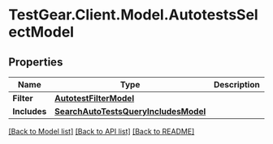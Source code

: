 # TestGear.Client.Model.AutotestsSelectModel

## Properties

Name | Type | Description | Notes
------------ | ------------- | ------------- | -------------
**Filter** | [**AutotestFilterModel**](AutotestFilterModel.md) |  | [optional] 
**Includes** | [**SearchAutoTestsQueryIncludesModel**](SearchAutoTestsQueryIncludesModel.md) |  | [optional] 

[[Back to Model list]](../README.md#documentation-for-models) [[Back to API list]](../README.md#documentation-for-api-endpoints) [[Back to README]](../README.md)

